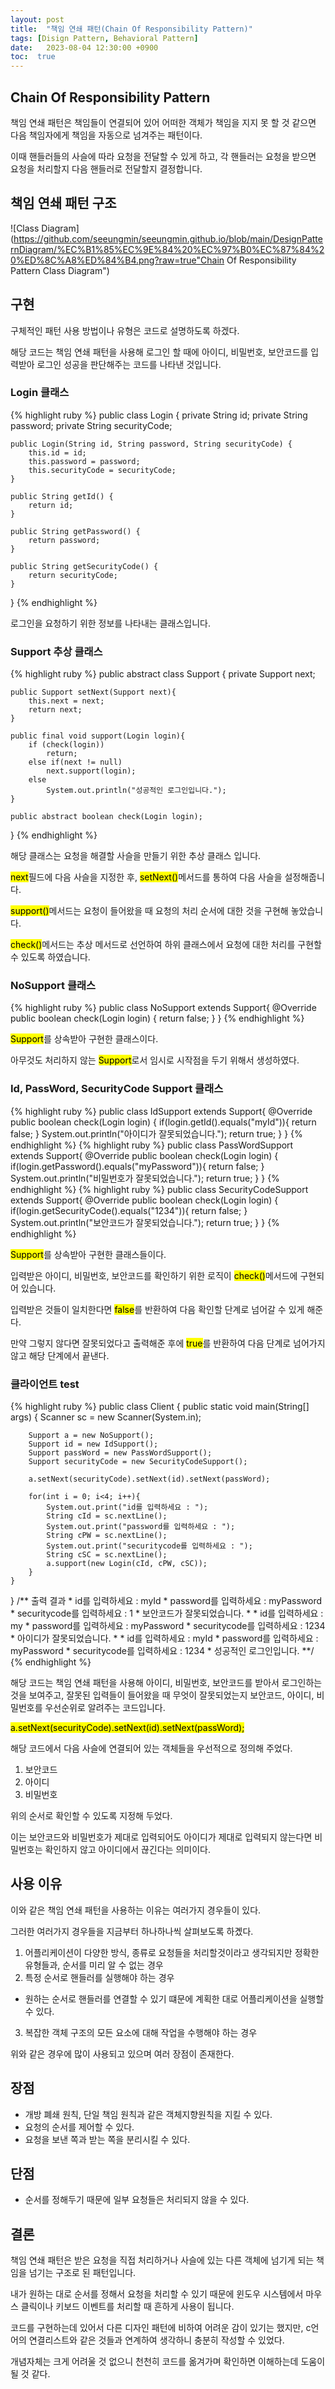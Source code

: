 ```yaml
---
layout: post
title:  "책임 연쇄 패턴(Chain Of Responsibility Pattern)"
tags: [Disign Pattern, Behavioral Pattern]
date:   2023-08-04 12:30:00 +0900
toc:  true
---
```


## Chain Of Responsibility Pattern

책임 연쇄 패턴은 책임들이 연결되어 있어 어떠한 객체가 책임을 지지 못 할 것 같으면 다음 책임자에게 책임을 자동으로 넘겨주는 패턴이다. 

이때 핸들러들의 사슬에 따라 요청을 전달할 수 있게 하고, 각 핸들러는 요청을 받으면 요청을 처리할지 다음 핸들러로 전달할지 결정합니다. 


## 책임 연쇄 패턴 구조

![Class Diagram](https://github.com/seeungmin/seeungmin.github.io/blob/main/DesignPatternDiagram/%EC%B1%85%EC%9E%84%20%EC%97%B0%EC%87%84%20%ED%8C%A8%ED%84%B4.png?raw=true"Chain Of Responsibility Pattern Class Diagram")



## 구현
구체적인 패턴 사용 방법이나 유형은 코드로 설명하도록 하겠다.

해당 코드는 책임 연쇄 패턴을 사용해 로그인 할 때에 아이디, 비밀번호, 보안코드를 입력받아 로그인 성공을 판단해주는 코드를 나타낸 것입니다.


### Login 클래스

{% highlight ruby %}
public class Login {
    private String id;
    private String password;
    private String securityCode;

    public Login(String id, String password, String securityCode) {
        this.id = id;
        this.password = password;
        this.securityCode = securityCode;
    }

    public String getId() {
        return id;
    }

    public String getPassword() {
        return password;
    }

    public String getSecurityCode() {
        return securityCode;
    }
}
{% endhighlight %}

로그인을 요청하기 위한 정보를 나타내는 클래스입니다.


### Support 추상 클래스
{% highlight ruby %}
public abstract class Support {
    private Support next;

    public Support setNext(Support next){
        this.next = next;
        return next;
    }

    public final void support(Login login){
        if (check(login))
            return;
        else if(next != null)
            next.support(login);
        else
            System.out.println("성공적인 로그인입니다.");
    }

    public abstract boolean check(Login login);
}
{% endhighlight %}

해당 클래스는 요청을 해결할 사슬을 만들기 위한 추상 클래스 입니다.

<mark>next</mark>필드에 다음 사슬을 지정한 후, <mark>setNext()</mark>메서드를 통하여 다음 사슬을 설정해줍니다.

<mark>support()</mark>메서드는 요청이 들어왔을 때 요청의 처리 순서에 대한 것을 구현해 놓았습니다.

<mark>check()</mark>메서드는 추상 메서드로 선언하여 하위 클래스에서 요청에 대한 처리를 구현할 수 있도록 하였습니다.


### NoSupport 클래스

{% highlight ruby %}
public class NoSupport extends Support{
    @Override
    public boolean check(Login login) {
        return false;
    }
}
{% endhighlight %}

<mark>Support</mark>를 상속받아 구현한 클래스이다.

아무것도 처리하지 않는 <mark>Support</mark>로서 임시로 시작점을 두기 위해서 생성하였다.

### Id, PassWord, SecurityCode Support 클래스

{% highlight ruby %}
public class IdSupport extends Support{
    @Override
    public boolean check(Login login) {
        if(login.getId().equals("myId")){
            return false;
        }
        System.out.println("아이디가 잘못되었습니다.");
        return true;
    }
}
{% endhighlight %}
{% highlight ruby %}
public class PassWordSupport extends Support{
    @Override
    public boolean check(Login login) {
        if(login.getPassword().equals("myPassword")){
            return false;
        }
        System.out.println("비밀번호가 잘못되었습니다.");
        return true;
    }
}
{% endhighlight %}
{% highlight ruby %}
public class SecurityCodeSupport extends Support{
    @Override
    public boolean check(Login login) {
        if(login.getSecurityCode().equals("1234")){
            return false;
        }
        System.out.println("보안코드가 잘못되었습니다.");
        return true;
    }
}
{% endhighlight %}

<mark>Support</mark>를 상속받아 구현한 클래스들이다.

입력받은 아이디, 비밀번호, 보안코드를 확인하기 위한 로직이 <mark>check()</mark>메서드에 구현되어 있습니다.

입력받은 것들이 일치한다면 <mark>false</mark>를 반환하여 다음 확인할 단계로 넘어갈 수 있게 해준다.

만약 그렇지 않다면 잘못되었다고 출력해준 후에 <mark>true</mark>를 반환하여 다음 단계로 넘어가지 않고 해당 단계에서 끝낸다.


### 클라이언트 test
{% highlight ruby %}
public class Client {
    public static void main(String[] args) {
        Scanner sc = new Scanner(System.in);

        Support a = new NoSupport();
        Support id = new IdSupport();
        Support passWord = new PassWordSupport();
        Support securityCode = new SecurityCodeSupport();

        a.setNext(securityCode).setNext(id).setNext(passWord);

        for(int i = 0; i<4; i++){
            System.out.print("id를 입력하세요 : ");
            String cId = sc.nextLine();
            System.out.print("password를 입력하세요 : ");
            String cPW = sc.nextLine();
            System.out.print("securitycode를 입력하세요 : ");
            String cSC = sc.nextLine();
            a.support(new Login(cId, cPW, cSC));
        }
    }
}
    /** 출력 결과
        * id를 입력하세요 : myId
        * password를 입력하세요 : myPassword
        * securitycode를 입력하세요 : 1
        * 보안코드가 잘못되었습니다.
        * 
        * id를 입력하세요 : my
        * password를 입력하세요 : myPassword
        * securitycode를 입력하세요 : 1234
        * 아이디가 잘못되었습니다.
        * 
        * id를 입력하세요 : myId
        * password를 입력하세요 : myPassword
        * securitycode를 입력하세요 : 1234
        * 성공적인 로그인입니다.
        **/
{% endhighlight %}

해당 코드는 책임 연쇄 패턴을 사용해 아이디, 비밀번호, 보안코드를 받아서 로그인하는 것을 보여주고, 잘못된 입력들이 들어왔을 때 무엇이 잘못되었는지 보안코드, 아이디, 비밀번호를 우선순위로 알려주는 코드입니다.

<mark>a.setNext(securityCode).setNext(id).setNext(passWord);</mark> 

해당 코드에서 다음 사슬에 연결되어 있는 객체들을 우선적으로 정의해 주었다.

1. 보안코드
2. 아이디
3. 비밀번호

위의 순서로 확인할 수 있도록 지정해 두었다. 

이는 보안코드와 비밀번호가 제대로 입력되어도 아이디가 제대로 입력되지 않는다면 비밀번호는 확인하지 않고 아이디에서 끊긴다는 의미이다.


## 사용 이유

이와 같은 책임 연쇄 패턴을 사용하는 이유는 여러가지 경우들이 있다.

그러한 여러가지 경우들을 지금부터 하나하나씩 살펴보도록 하곘다.

1. 어플리케이션이 다양한 방식, 종류로 요청들을 처리할것이라고 생각되지만 정확한 유형들과, 순서를 미리 알 수 없는 경우
2. 특정 순서로 핸들러를 실행해야 하는 경우
- 원하는 순서로 핸들러를 연결할 수 있기 떄문에 계획한 대로 어플리케이션을 실행할 수 있다.
3. 복잡한 객체 구조의 모든 요소에 대해 작업을 수행해야 하는 경우 

위와 같은 경우에 많이 사용되고 있으며 여러 장점이 존재한다.


## 장점
- 개방 폐쇄 원칙, 단일 책임 원칙과 같은 객체지향원칙을 지킬 수 있다.
- 요청의 순서를 제어할 수 있다.
- 요청을 보낸 쪽과 받는 쪽을 분리시킬 수 있다.


## 단점
- 순서를 정해두기 때문에 일부 요청들은 처리되지 않을 수 있다.

## 결론

책임 연쇄 패턴은 받은 요청을 직접 처리하거나 사슬에 있는 다른 객체에 넘기게 되는 책임을 넘기는 구조로 된 패턴입니다.

내가 원하는 대로 순서를 정해서 요청을 처리할 수 있기 때문에 윈도우 시스템에서 마우스 클릭이나 키보드 이벤트를 처리할 때 흔하게 사용이 됩니다.

코드를 구현하는데 있어서 다른 디자인 패턴에 비하여 어려운 감이 있기는 했지만, c언어의 연결리스트와 같은 것들과 연계하여 생각하니 충분히 작성할 수 있었다.

개념자체는 크게 어려울 것 없으니 천천히 코드를 옮겨가며 확인하면 이해하는데 도움이 될 것 같다.